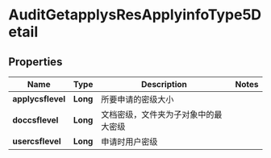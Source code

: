 # AuditGetapplysResApplyinfoType5Detail

## Properties
Name | Type | Description | Notes
------------ | ------------- | ------------- | -------------
**applycsflevel** | **Long** | 所要申请的密级大小 | 
**doccsflevel** | **Long** | 文档密级，文件夹为子对象中的最大密级 | 
**usercsflevel** | **Long** | 申请时用户密级 | 
